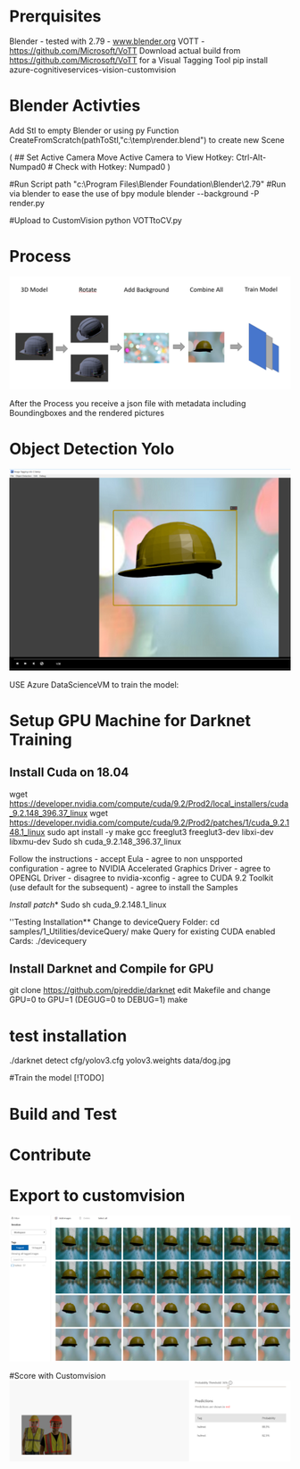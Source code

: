
# Prerquisites
Blender - tested with 2.79 - www.blender.org
VOTT - https://github.com/Microsoft/VoTT
Download actual build from https://github.com/Microsoft/VoTT for a Visual Tagging Tool
pip install azure-cognitiveservices-vision-customvision

# Blender Activties
Add Stl to empty Blender or using py Function CreateFromScratch(pathToStl,"c:\\temp\\render.blend") to create new Scene

(
    ## Set Active Camera
    Move Active Camera to View
    Hotkey:	Ctrl-Alt-Numpad0
    # Check with
    Hotkey:	Numpad0
)

#Run Script
path "c:\Program Files\Blender Foundation\Blender\2.79\"
#Run via blender to ease the use of bpy module
blender --background -P render.py

#Upload to CustomVision
python VOTTtoCV.py


# Process
![alt text](https://raw.githubusercontent.com/uneidel/3dModelObjectDetection/master/Images/architecture.PNG "Architecture")


After the Process you receive a json file with metadata including Boundingboxes and the rendered pictures

# Object Detection Yolo



 ![alt text](https://github.com/uneidel/3dModelObjectDetection/blob/master/Images/vott.PNG?raw=true "VoTT")

USE Azure DataScienceVM to train the model:


# Setup GPU Machine for Darknet Training
## Install Cuda on 18.04
wget https://developer.nvidia.com/compute/cuda/9.2/Prod2/local_installers/cuda_9.2.148_396.37_linux
wget https://developer.nvidia.com/compute/cuda/9.2/Prod2/patches/1/cuda_9.2.148.1_linux 
sudo apt install -y make gcc  freeglut3 freeglut3-dev libxi-dev libxmu-dev
Sudo sh cuda_9.2.148_396.37_linux

Follow the instructions
    -   accept Eula
    -   agree to non unspported configuration
    -   agree to NVIDIA Accelerated Graphics Driver
    -   agree to OPENGL Driver
    -   disagree to nvidia-xconfig
    -   agree to CUDA 9.2 Toolkit (use default for the subsequent)
    -   agree to install the Samples


*Install patch**
Sudo sh cuda_9.2.148.1_linux

''Testing Installation**
Change to deviceQuery Folder:
cd  samples/1_Utilities/deviceQuery/
make 
Query for existing CUDA enabled Cards:
./devicequery


## Install Darknet and Compile for GPU
git clone https://github.com/pjreddie/darknet
edit Makefile 
and change GPU=0 to GPU=1 (DEGUG=0 to DEBUG=1)
make 

# test installation 
./darknet detect cfg/yolov3.cfg yolov3.weights data/dog.jpg

#Train the model
[!TODO]



# Build and Test

# Contribute


# Export to customvision
![alt text](https://github.com/uneidel/3dModelObjectDetection/blob/master/Images/customvision.PNG?raw=true "customvision")


#Score with Customvision
![alt text](https://github.com/uneidel/3dModelObjectDetection/blob/master/Images/cvresult.png?raw=true "customvision")
